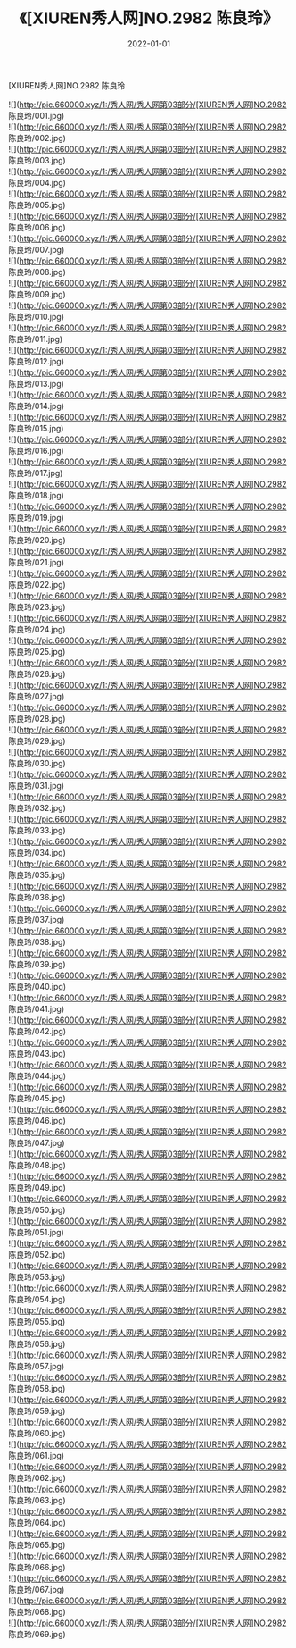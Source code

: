 ﻿---
layout: post
title:  《[XIUREN秀人网]NO.2982 陈良玲》
date:   2022-01-01
img: http://pic.660000.xyz/1:/秀人网/秀人网第03部分/[XIUREN秀人网]NO.2982 陈良玲/000.jpg
categories: [美女, 清纯, 唯美]
---

[XIUREN秀人网]NO.2982 陈良玲

 ![](http://pic.660000.xyz/1:/秀人网/秀人网第03部分/[XIUREN秀人网]NO.2982 陈良玲/001.jpg) <br>![](http://pic.660000.xyz/1:/秀人网/秀人网第03部分/[XIUREN秀人网]NO.2982 陈良玲/002.jpg) <br>![](http://pic.660000.xyz/1:/秀人网/秀人网第03部分/[XIUREN秀人网]NO.2982 陈良玲/003.jpg) <br>![](http://pic.660000.xyz/1:/秀人网/秀人网第03部分/[XIUREN秀人网]NO.2982 陈良玲/004.jpg) <br>![](http://pic.660000.xyz/1:/秀人网/秀人网第03部分/[XIUREN秀人网]NO.2982 陈良玲/005.jpg) <br>![](http://pic.660000.xyz/1:/秀人网/秀人网第03部分/[XIUREN秀人网]NO.2982 陈良玲/006.jpg) <br>![](http://pic.660000.xyz/1:/秀人网/秀人网第03部分/[XIUREN秀人网]NO.2982 陈良玲/007.jpg) <br>![](http://pic.660000.xyz/1:/秀人网/秀人网第03部分/[XIUREN秀人网]NO.2982 陈良玲/008.jpg) <br>![](http://pic.660000.xyz/1:/秀人网/秀人网第03部分/[XIUREN秀人网]NO.2982 陈良玲/009.jpg) <br>![](http://pic.660000.xyz/1:/秀人网/秀人网第03部分/[XIUREN秀人网]NO.2982 陈良玲/010.jpg) <br>![](http://pic.660000.xyz/1:/秀人网/秀人网第03部分/[XIUREN秀人网]NO.2982 陈良玲/011.jpg) <br>![](http://pic.660000.xyz/1:/秀人网/秀人网第03部分/[XIUREN秀人网]NO.2982 陈良玲/012.jpg) <br>![](http://pic.660000.xyz/1:/秀人网/秀人网第03部分/[XIUREN秀人网]NO.2982 陈良玲/013.jpg) <br>![](http://pic.660000.xyz/1:/秀人网/秀人网第03部分/[XIUREN秀人网]NO.2982 陈良玲/014.jpg) <br>![](http://pic.660000.xyz/1:/秀人网/秀人网第03部分/[XIUREN秀人网]NO.2982 陈良玲/015.jpg) <br>![](http://pic.660000.xyz/1:/秀人网/秀人网第03部分/[XIUREN秀人网]NO.2982 陈良玲/016.jpg) <br>![](http://pic.660000.xyz/1:/秀人网/秀人网第03部分/[XIUREN秀人网]NO.2982 陈良玲/017.jpg) <br>![](http://pic.660000.xyz/1:/秀人网/秀人网第03部分/[XIUREN秀人网]NO.2982 陈良玲/018.jpg) <br>![](http://pic.660000.xyz/1:/秀人网/秀人网第03部分/[XIUREN秀人网]NO.2982 陈良玲/019.jpg) <br>![](http://pic.660000.xyz/1:/秀人网/秀人网第03部分/[XIUREN秀人网]NO.2982 陈良玲/020.jpg) <br>![](http://pic.660000.xyz/1:/秀人网/秀人网第03部分/[XIUREN秀人网]NO.2982 陈良玲/021.jpg) <br>![](http://pic.660000.xyz/1:/秀人网/秀人网第03部分/[XIUREN秀人网]NO.2982 陈良玲/022.jpg) <br>![](http://pic.660000.xyz/1:/秀人网/秀人网第03部分/[XIUREN秀人网]NO.2982 陈良玲/023.jpg) <br>![](http://pic.660000.xyz/1:/秀人网/秀人网第03部分/[XIUREN秀人网]NO.2982 陈良玲/024.jpg) <br>![](http://pic.660000.xyz/1:/秀人网/秀人网第03部分/[XIUREN秀人网]NO.2982 陈良玲/025.jpg) <br>![](http://pic.660000.xyz/1:/秀人网/秀人网第03部分/[XIUREN秀人网]NO.2982 陈良玲/026.jpg) <br>![](http://pic.660000.xyz/1:/秀人网/秀人网第03部分/[XIUREN秀人网]NO.2982 陈良玲/027.jpg) <br>![](http://pic.660000.xyz/1:/秀人网/秀人网第03部分/[XIUREN秀人网]NO.2982 陈良玲/028.jpg) <br>![](http://pic.660000.xyz/1:/秀人网/秀人网第03部分/[XIUREN秀人网]NO.2982 陈良玲/029.jpg) <br>![](http://pic.660000.xyz/1:/秀人网/秀人网第03部分/[XIUREN秀人网]NO.2982 陈良玲/030.jpg) <br>![](http://pic.660000.xyz/1:/秀人网/秀人网第03部分/[XIUREN秀人网]NO.2982 陈良玲/031.jpg) <br>![](http://pic.660000.xyz/1:/秀人网/秀人网第03部分/[XIUREN秀人网]NO.2982 陈良玲/032.jpg) <br>![](http://pic.660000.xyz/1:/秀人网/秀人网第03部分/[XIUREN秀人网]NO.2982 陈良玲/033.jpg) <br>![](http://pic.660000.xyz/1:/秀人网/秀人网第03部分/[XIUREN秀人网]NO.2982 陈良玲/034.jpg) <br>![](http://pic.660000.xyz/1:/秀人网/秀人网第03部分/[XIUREN秀人网]NO.2982 陈良玲/035.jpg) <br>![](http://pic.660000.xyz/1:/秀人网/秀人网第03部分/[XIUREN秀人网]NO.2982 陈良玲/036.jpg) <br>![](http://pic.660000.xyz/1:/秀人网/秀人网第03部分/[XIUREN秀人网]NO.2982 陈良玲/037.jpg) <br>![](http://pic.660000.xyz/1:/秀人网/秀人网第03部分/[XIUREN秀人网]NO.2982 陈良玲/038.jpg) <br>![](http://pic.660000.xyz/1:/秀人网/秀人网第03部分/[XIUREN秀人网]NO.2982 陈良玲/039.jpg) <br>![](http://pic.660000.xyz/1:/秀人网/秀人网第03部分/[XIUREN秀人网]NO.2982 陈良玲/040.jpg) <br>![](http://pic.660000.xyz/1:/秀人网/秀人网第03部分/[XIUREN秀人网]NO.2982 陈良玲/041.jpg) <br>![](http://pic.660000.xyz/1:/秀人网/秀人网第03部分/[XIUREN秀人网]NO.2982 陈良玲/042.jpg) <br>![](http://pic.660000.xyz/1:/秀人网/秀人网第03部分/[XIUREN秀人网]NO.2982 陈良玲/043.jpg) <br>![](http://pic.660000.xyz/1:/秀人网/秀人网第03部分/[XIUREN秀人网]NO.2982 陈良玲/044.jpg) <br>![](http://pic.660000.xyz/1:/秀人网/秀人网第03部分/[XIUREN秀人网]NO.2982 陈良玲/045.jpg) <br>![](http://pic.660000.xyz/1:/秀人网/秀人网第03部分/[XIUREN秀人网]NO.2982 陈良玲/046.jpg) <br>![](http://pic.660000.xyz/1:/秀人网/秀人网第03部分/[XIUREN秀人网]NO.2982 陈良玲/047.jpg) <br>![](http://pic.660000.xyz/1:/秀人网/秀人网第03部分/[XIUREN秀人网]NO.2982 陈良玲/048.jpg) <br>![](http://pic.660000.xyz/1:/秀人网/秀人网第03部分/[XIUREN秀人网]NO.2982 陈良玲/049.jpg) <br>![](http://pic.660000.xyz/1:/秀人网/秀人网第03部分/[XIUREN秀人网]NO.2982 陈良玲/050.jpg) <br>![](http://pic.660000.xyz/1:/秀人网/秀人网第03部分/[XIUREN秀人网]NO.2982 陈良玲/051.jpg) <br>![](http://pic.660000.xyz/1:/秀人网/秀人网第03部分/[XIUREN秀人网]NO.2982 陈良玲/052.jpg) <br>![](http://pic.660000.xyz/1:/秀人网/秀人网第03部分/[XIUREN秀人网]NO.2982 陈良玲/053.jpg) <br>![](http://pic.660000.xyz/1:/秀人网/秀人网第03部分/[XIUREN秀人网]NO.2982 陈良玲/054.jpg) <br>![](http://pic.660000.xyz/1:/秀人网/秀人网第03部分/[XIUREN秀人网]NO.2982 陈良玲/055.jpg) <br>![](http://pic.660000.xyz/1:/秀人网/秀人网第03部分/[XIUREN秀人网]NO.2982 陈良玲/056.jpg) <br>![](http://pic.660000.xyz/1:/秀人网/秀人网第03部分/[XIUREN秀人网]NO.2982 陈良玲/057.jpg) <br>![](http://pic.660000.xyz/1:/秀人网/秀人网第03部分/[XIUREN秀人网]NO.2982 陈良玲/058.jpg) <br>![](http://pic.660000.xyz/1:/秀人网/秀人网第03部分/[XIUREN秀人网]NO.2982 陈良玲/059.jpg) <br>![](http://pic.660000.xyz/1:/秀人网/秀人网第03部分/[XIUREN秀人网]NO.2982 陈良玲/060.jpg) <br>![](http://pic.660000.xyz/1:/秀人网/秀人网第03部分/[XIUREN秀人网]NO.2982 陈良玲/061.jpg) <br>![](http://pic.660000.xyz/1:/秀人网/秀人网第03部分/[XIUREN秀人网]NO.2982 陈良玲/062.jpg) <br>![](http://pic.660000.xyz/1:/秀人网/秀人网第03部分/[XIUREN秀人网]NO.2982 陈良玲/063.jpg) <br>![](http://pic.660000.xyz/1:/秀人网/秀人网第03部分/[XIUREN秀人网]NO.2982 陈良玲/064.jpg) <br>![](http://pic.660000.xyz/1:/秀人网/秀人网第03部分/[XIUREN秀人网]NO.2982 陈良玲/065.jpg) <br>![](http://pic.660000.xyz/1:/秀人网/秀人网第03部分/[XIUREN秀人网]NO.2982 陈良玲/066.jpg) <br>![](http://pic.660000.xyz/1:/秀人网/秀人网第03部分/[XIUREN秀人网]NO.2982 陈良玲/067.jpg) <br>![](http://pic.660000.xyz/1:/秀人网/秀人网第03部分/[XIUREN秀人网]NO.2982 陈良玲/068.jpg) <br>![](http://pic.660000.xyz/1:/秀人网/秀人网第03部分/[XIUREN秀人网]NO.2982 陈良玲/069.jpg) <br>